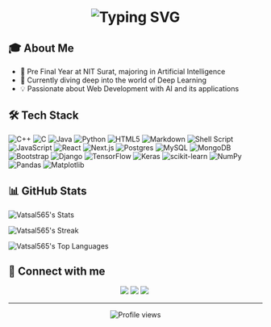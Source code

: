 <h1 align="center">
  <picture>
    <source 
      srcset="https://readme-typing-svg.herokuapp.com?font=Fira+Code&size=32&pause=1000&color=FFFFFF&center=true&vCenter=true&width=800&lines=%F0%9F%91%8B+Hi+there%2C+I'm+Vatsal+Bateriwala;" 
      media="(prefers-color-scheme: dark)"
    />
    <source 
      srcset="https://readme-typing-svg.herokuapp.com?font=Fira+Code&size=32&pause=1000&color=000000&center=true&vCenter=true&width=800&lines=%F0%9F%91%8B+Hi+there%2C+I'm+Vatsal+Bateriwala;" 
      media="(prefers-color-scheme: light)"
    />
    <img 
      src="https://readme-typing-svg.herokuapp.com?font=Fira+Code&size=32&pause=1000&color=000000&center=true&vCenter=true&width=800&lines=%F0%9F%91%8B+Hi+there%2C+I'm+Vatsal+Bateriwala;" 
      alt="Typing SVG"
    />
  </picture>
</h1>

## 🎓 About Me
- 🏫 Pre Final Year at NIT Surat, majoring in Artificial Intelligence
- 🧠 Currently diving deep into the world of Deep Learning
- 💡 Passionate about Web Development with AI and its applications

## 🛠 Tech Stack
![C++](https://img.shields.io/badge/c++-%2300599C.svg?style=for-the-badge&logo=c%2B%2B&logoColor=white)
![C](https://img.shields.io/badge/c-%2300599C.svg?style=for-the-badge&logo=c&logoColor=white)
![Java](https://img.shields.io/badge/java-%23ED8B00.svg?style=for-the-badge&logo=openjdk&logoColor=white)
![Python](https://img.shields.io/badge/python-3670A0?style=for-the-badge&logo=python&logoColor=ffdd54)
![HTML5](https://img.shields.io/badge/html5-%23E34F26.svg?style=for-the-badge&logo=html5&logoColor=white)
![Markdown](https://img.shields.io/badge/markdown-%23000000.svg?style=for-the-badge&logo=markdown&logoColor=white)
![Shell Script](https://img.shields.io/badge/shell_script-%23121011.svg?style=for-the-badge&logo=gnu-bash&logoColor=white)
![JavaScript](https://img.shields.io/badge/javascript-%23323330.svg?style=for-the-badge&logo=javascript&logoColor=%23F7DF1E)
![React](https://img.shields.io/badge/react-%2320232a.svg?style=for-the-badge&logo=react&logoColor=%2361DAFB)
![Next.js](https://img.shields.io/badge/Next.js-000000?style=for-the-badge&logo=next.js&logoColor=white)
![Postgres](https://img.shields.io/badge/postgres-%23316192.svg?style=for-the-badge&logo=postgresql&logoColor=white)
![MySQL](https://img.shields.io/badge/mysql-%2300000f.svg?style=for-the-badge&logo=mysql&logoColor=white)
![MongoDB](https://img.shields.io/badge/MongoDB-%234ea94b.svg?style=for-the-badge&logo=mongodb&logoColor=white)
![Bootstrap](https://img.shields.io/badge/bootstrap-%238511FA.svg?style=for-the-badge&logo=bootstrap&logoColor=white)
![Django](https://img.shields.io/badge/django-%23092E20.svg?style=for-the-badge&logo=django&logoColor=white)
![TensorFlow](https://img.shields.io/badge/TensorFlow-%23FF6F00.svg?style=for-the-badge&logo=TensorFlow&logoColor=white)
![Keras](https://img.shields.io/badge/Keras-%23D00000.svg?style=for-the-badge&logo=Keras&logoColor=white)
![scikit-learn](https://img.shields.io/badge/scikit--learn-%23F7931E.svg?style=for-the-badge&logo=scikit-learn&logoColor=white)
![NumPy](https://img.shields.io/badge/numpy-%23013243.svg?style=for-the-badge&logo=numpy&logoColor=white)
![Pandas](https://img.shields.io/badge/pandas-%23150458.svg?style=for-the-badge&logo=pandas&logoColor=white)
![Matplotlib](https://img.shields.io/badge/Matplotlib-%23ffffff.svg?style=for-the-badge&logo=Matplotlib&logoColor=black)

<!---
## 🌱 I'm currently learning
- Advanced Deep Learning techniques
- Natural Language Processing
- Computer Vision
-->


## 📊 GitHub Stats

![Vatsal565's Stats](https://github-readme-stats.vercel.app/api?username=Vatsal565&theme=dark&show_icons=true&hide_border=true&count_private=true)

![Vatsal565's Streak](https://github-readme-streak-stats.herokuapp.com/?user=Vatsal565&theme=dark&hide_border=true)

![Vatsal565's Top Languages](https://github-readme-stats.vercel.app/api/top-langs/?username=Vatsal565&theme=dark&show_icons=true&hide_border=true&layout=compact)

## 🤝 Connect with me
<p align="center">
  <a href="https://linkedin.com/in/vatsal-bateriwala"><img src="https://img.shields.io/badge/LinkedIn-0077B5?style=for-the-badge&logo=linkedin&logoColor=white"/></a>
  <a href="https://github.com/Vatsal565"><img src="https://img.shields.io/badge/GitHub-100000?style=for-the-badge&logo=github&logoColor=white"/></a>
  <a href="https://mail.google.com/mail/?view=cm&fs=1&tf=1&to=vatsalbateriwala562005@gmail.com"><img src="https://img.shields.io/badge/Gmail-D14836?style=for-the-badge&logo=gmail&logoColor=white"/></a>&nbsp;
</p>

---

<div align="center">
  <img src="https://komarev.com/ghpvc/?username=Vatsal565&label=Profile%20views&color=0e75b6&style=flat" alt="Profile views">
</div>
